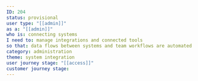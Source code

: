```yaml
---
ID: 204
status: provisional
user type: "[[admin]]"
as a: "[[admin]]"
who is: connecting systems
I need to: manage integrations and connected tools
so that: data flows between systems and team workflows are automated
category: administration
theme: system integration
user journey stage: "[[access]]"
customer journey stage:
---
```


